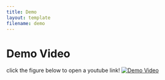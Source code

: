 ```yaml
---
title: Demo
layout: template
filename: demo
--- 
```


# Demo Video 
click the figure below to open a youtube link!
[![Demo Video]("figs/UIroute.png")](https://www.youtube.com/watch?v=1yXoEF6kSD8)
